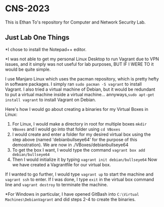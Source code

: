 # CNS-2023
This is Ethan To's repository for Computer and Network Security Lab.

## Just Lab One Things

*I chose to install the Notepad++ editor.

*I was not able to get my personal Linux Desktop to run Vagrant due to VPN issues, and it simply was not useful for lab purposes, 
BUT IF I WERE TO it would be quite simple.

I use Manjaro Linux which uses the pacman repository, which is pretty hefty in software packages. I simply ran ```sudo pacman -S vagrant``` to install Vagrant. 
I also tried a virtual machine of Debian, but it would be redundant to put a virtual machine inside a virtual machine... 
annyways,```sudo apt-get install vagrant``` to install Vagrant on Debian.

Here's how I would go about creating a binaries for my Virtual Boxes in Linux:
1) For Linux, I would make a directory in root for multiple boxes ```mkdir VBoxes``` and I would go into that folder using ```cd VBoxes```
2) I would create and enter a folder for my desired virtual box using the step above (named 'debianbullseye64' for the purpose of this demostration). We are now in ./VBoxes/debianbullseye64
3) To get the box I want, I would type the command ```vagrant box add debian/bullseye64```
4) Then I would initialize it by typing ```vagrant init debian/bullseye64``` Now we have created a Vagrantfile for our virtual box.

If I wanted to go further, I would type ```vagrant up``` to start the machine and ```vagrant ssh``` to enter. If I was done, I type ```exit``` in the virtual box command line and ```vagrant destroy``` to terminate the machine.

*For Windows in particular, I have opened GitBash into `C:\Virtual Machines\DebianVagrant` and did steps 2-4 to create the binaries.
